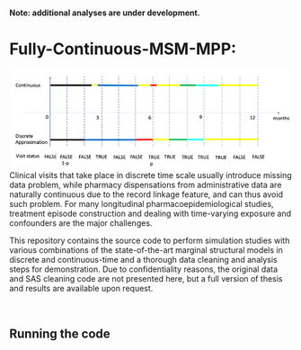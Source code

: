 #### Note: additional analyses are under development.

# Fully-Continuous-MSM-MPP: 

<img align="right" src="https://raw.githubusercontent.com/EstellaD/Fully-Continuous-MSM-MPP/master/DesignFigures/SimulationDesign/Cont_vs_discrete.png" width=500>


Clinical visits that take place in discrete time scale usually introduce missing data problem, while pharmacy dispensations from administrative data are naturally continuous due to the record linkage feature, and can thus avoid such problem. For many longitudinal pharmacoepidemiological studies, treatment episode construction and dealing with time-varying exposure and confounders are the major challenges.  

This repository contains the source code to perform simulation studies with various combinations of the state-of-the-art marginal structural models in discrete and continuous-time and a thorough data cleaning and analysis steps for demonstration. Due to confidentiality reasons, the original data and SAS cleaning code are not presented here, but a full version of thesis and results are available upon request. 

&nbsp;



## Running the code
